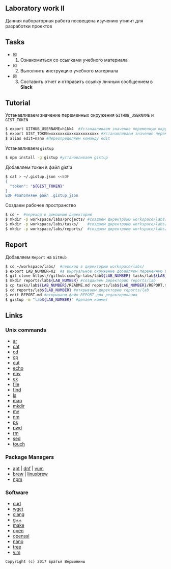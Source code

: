 ## Laboratory work II

Данная лабораторная работа посвещена изучению утилит для разработки проектов

## Tasks

- [X] 1. Ознакомиться со ссылками учебного материала
- [X] 2. Выполнить инструкцию учебного материала
- [X] 3. Составить отчет и отправить ссылку личным сообщением в **Slack**
 
## Tutorial
Устанавливаем значение переменных окружения `GITHUB_USERNAME` и `GIST_TOKEN`
```bash
$ export GITHUB_USERNAME=h1kk4	#Устанавливаем значение переменную окружения `GITHUB_USERNAME`
$ export GIST_TOKEN=xxxxxxxxxxxxxxxxxxxxx #Устанавливаем значение переменную окружения `GIST_TOKEN`
$ alias edit=nano #Переопределяем команду edit
```
Устанавливаем `gistup`
```bash
$ npm install -g gistup #установливаем gistup
```
Добавляем токен в файл gist'a
```bash
$ cat > ~/.gistup.json <<EOF
{
  "token": "${GIST_TOKEN}"
}
EOF #заполняем файл .gistup.json
```
Создаем рабочее пространство 
```bash
$ cd ~	#переход в домашнюю директорию 
$ mkdir -p workspace/labs/projects/	#создаем директроию workspace/labs/projects/
$ mkdir -p workspace/labs/tasks/	#создаем директроию workspace/labs//tasks/
$ mkdir -p workspace/labs/reports/	#создаем директроию workspace/labs/reports/	
```

## Report 
Добавляем `Report` на `GitHub`
```bash
$ cd ~/workspace/labs/	#переход в директорию workspace/labs/ 
$ export LAB_NUMBER=02	#в виртуальное окружение добавляем переменную LAB_NUMBER
$ git clone https://github.com/tp-labs/lab${LAB_NUMBER} tasks/lab${LAB_NUMBER} #клонируем репозиторий в папку
$ mkdir reports/lab${LAB_NUMBER} #созданаем директорию reports/lab
$ cp tasks/lab${LAB_NUMBER}/README.md reports/lab${LAB_NUMBER}/REPORT.md #копируем содержимое README в REPORT
$ cd reports/lab${LAB_NUMBER} #открываем директорию reports/lab
$ edit REPORT.md #открываем файл REPORT для редактирования
$ gistup -m "lab${LAB_NUMBER}" #делаем коммит
```

## Links

### Unix commands

- [ar](https://en.wikipedia.org/wiki/Ar_(Unix))
- [cat](https://en.wikipedia.org/wiki/Cat_(Unix))
- [cd](https://en.wikipedia.org/wiki/Cd_(command))
- [cp](https://en.wikipedia.org/wiki/Cp_(Unix))
- [cut](https://en.wikipedia.org/wiki/Cut_(Unix))
- [echo](https://en.wikipedia.org/wiki/Echo_(command))
- [env](https://en.wikipedia.org/wiki/Env_(shell))
- [ex](https://en.wikipedia.org/wiki/Ex_(editor))
- [file](https://en.wikipedia.org/wiki/File_(command))
- [find](https://en.wikipedia.org/wiki/Find)
- [ls](https://en.wikipedia.org/wiki/Ls)
- [man](https://en.wikipedia.org/wiki/Man_page)
- [mkdir](https://en.wikipedia.org/wiki/Mkdir)
- [mv](https://en.wikipedia.org/wiki/Mv)
- [nm](https://en.wikipedia.org/wiki/Nm_(Unix))
- [ps](https://en.wikipedia.org/wiki/Ps_(Unix))
- [pwd](https://en.wikipedia.org/wiki/Pwd)
- [rm](https://en.wikipedia.org/wiki/Rm_(Unix))
- [sed](https://en.wikipedia.org/wiki/Sed)
- [touch](https://en.wikipedia.org/wiki/Touch_(Unix))

### Package Managers

- [apt](http://help.ubuntu.ru/wiki/apt) | [dnf](https://en.wikipedia.org/wiki/DNF_(software)) | [yum](https://fedoraproject.org/wiki/Yum/ru)
- [brew](https://brew.sh) | [linuxbrew](http://linuxbrew.sh)
- [npm](https://docs.npmjs.com)

### Software

- [curl](https://www.gitbook.com/book/bagder/everything-curl/details)
- [wget](https://www.gnu.org/software/wget/manual/wget.pdf)
- [clang](https://clang.llvm.org)
- [g++](https://gcc.gnu.org/onlinedocs/gcc-4.0.2/gcc/G_002b_002b-and-GCC.html)
- [make](https://en.wikipedia.org/wiki/Make_(software))
- [open](https://developer.apple.com/legacy/library/documentation/Darwin/Reference/ManPages/man1/open.1.html)
- [openssl](https://www.openssl.org)
- [nano](https://www.nano-editor.org)
- [tree](https://linux.die.net/man/1/tree)
- [vim](http://www.vim.org)

```
Copyright (c) 2017 Братья Вершинины
```
